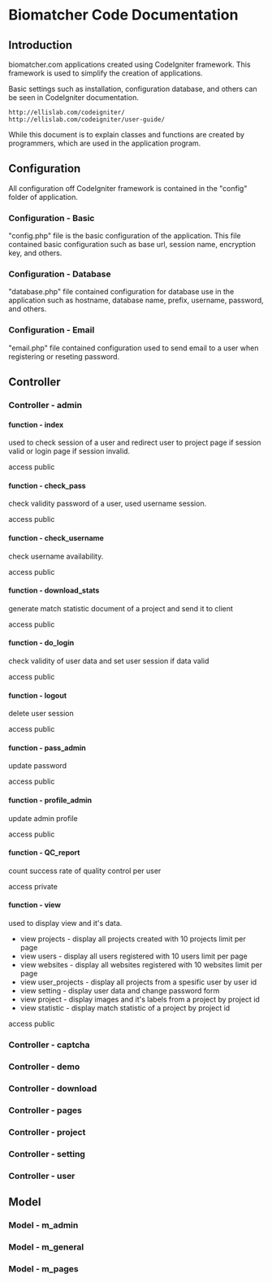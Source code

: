 # Biomatcher Code Documentation
## Introduction

biomatcher.com applications created using CodeIgniter framework. This framework is used to simplify the creation of applications.

Basic settings such as installation, configuration database, and others can be seen in CodeIgniter documentation.

	http://ellislab.com/codeigniter/
	http://ellislab.com/codeigniter/user-guide/

While this document is to explain classes and functions are created by programmers, which are used in the application program.

## Configuration

All configuration off CodeIgniter framework is contained in the "config" folder of application. 

### Configuration - Basic

"config.php" file is the basic configuration of the application. This file contained basic configuration such as base url, session name, encryption key, and others.

### Configuration - Database

"database.php" file contained configuration for database use in the application such as hostname, database name, prefix, username, password, and others.

### Configuration - Email

"email.php" file contained configuration used to send email to a user when registering or reseting password.

## Controller

### Controller - admin

#### function - index
	
used to check session of a user and redirect user to project page if session valid or login page if session invalid.
	
access public

#### function - check_pass

check validity password of a user, used username session.

access public

#### function - check_username

check username availability.

access public

#### function - download_stats

generate match statistic document of a project and send it to client

access public

#### function - do_login

check validity of user data and set user session if data valid

access public

#### function - logout

delete user session

access public

#### function - pass_admin

update password

access public

#### function - profile_admin

update admin profile

access public

#### function - QC_report

count success rate of quality control per user

access private

#### function - view

used to display view and it's data.
- view projects - display all projects created with 10 projects limit per page
- view users - display all users registered with 10 users limit per page
- view websites - display all websites registered with 10 websites limit per page
- view user_projects - display all projects from a spesific user by user id
- view setting - display user data and change password form
- view project - display images and it's labels from a project by project id
- view statistic - display match statistic of a project by project id

access public

### Controller - captcha
### Controller - demo
### Controller - download
### Controller - pages
### Controller - project
### Controller - setting
### Controller - user

## Model

### Model - m_admin
### Model - m_general
### Model - m_pages
